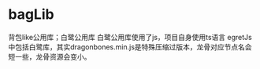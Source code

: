 # bagLib
背包like公用库；白鹭公用库
白鹭公用库使用了js，项目自身使用ts语言
egretJs中包括白鹭库，其实dragonbones.min.js是特殊压缩过版本，龙骨对应节点名会短一些，龙骨资源会变小。

